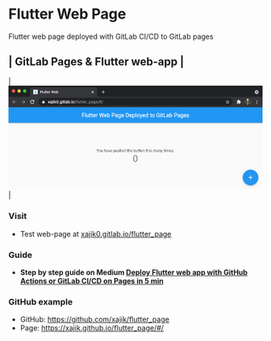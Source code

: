 # Flutter Web Page

Flutter web page deployed with GitLab CI/CD to GitLab pages

| GitLab Pages & Flutter web-app |
----------------------------------
| ![](/img/preview.png) | 
### Visit 

* Test web-page at [xajik0.gitlab.io/flutter_page](https://xajik0.gitlab.io/flutter_page)

### Guide

* <B> Step by step guide on Medium [Deploy Flutter web app with GitHub Actions or GitLab CI/CD on Pages in 5 min](https://igorsteblii.medium.com/deploy-flutter-web-app-with-github-actions-or-gitlab-ci-cd-on-pages-in-5-min-6a473ac79101)</b>

### GitHub example

* GitHub: https://github.com/xajik/flutter_page 
* Page: https://xajik.github.io/flutter_page/#/
